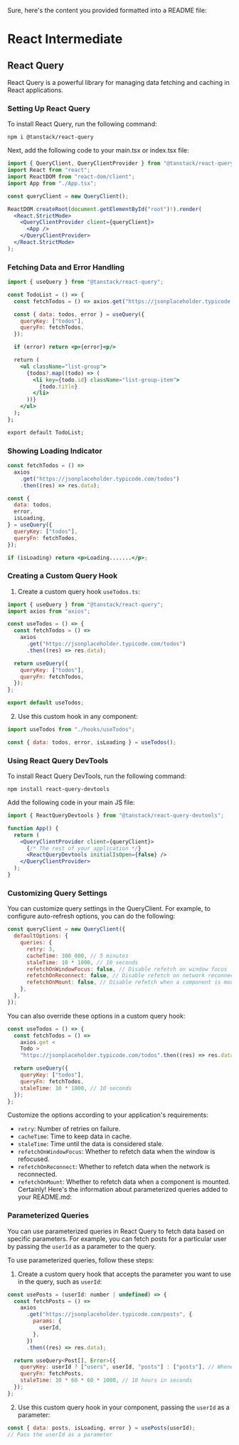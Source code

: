 Sure, here's the content you provided formatted into a README file:

# React Intermediate

## React Query

React Query is a powerful library for managing data fetching and caching in React applications.

### Setting Up React Query

To install React Query, run the following command:

```shell
npm i @tanstack/react-query
```

Next, add the following code to your main.tsx or index.tsx file:

```jsx
import { QueryClient, QueryClientProvider } from "@tanstack/react-query";
import React from "react";
import ReactDOM from "react-dom/client";
import App from "./App.tsx";

const queryClient = new QueryClient();

ReactDOM.createRoot(document.getElementById("root")!).render(
  <React.StrictMode>
    <QueryClientProvider client={queryClient}>
      <App />
    </QueryClientProvider>
  </React.StrictMode>
);
```

### Fetching Data and Error Handling

```jsx
import { useQuery } from "@tanstack/react-query";

const TodoList = () => {
  const fetchTodos = () => axios.get("https://jsonplaceholder.typicode.com/todos").then((res) => res.data);

  const { data: todos, error } = useQuery({
    queryKey: ["todos"],
    queryFn: fetchTodos,
  });

  if (error) return <p>{error}<p/>

  return (
    <ul className="list-group">
      {todos?.map((todo) => (
        <li key={todo.id} className="list-group-item">
          {todo.title}
        </li>
      ))}
    </ul>
  );
};

export default TodoList;
```

### Showing Loading Indicator

```jsx
const fetchTodos = () =>
  axios
    .get("https://jsonplaceholder.typicode.com/todos")
    .then((res) => res.data);

const {
  data: todos,
  error,
  isLoading,
} = useQuery({
  queryKey: ["todos"],
  queryFn: fetchTodos,
});

if (isLoading) return <p>Loading.......</p>;
```

### Creating a Custom Query Hook

1. Create a custom query hook `useTodos.ts`:

```jsx
import { useQuery } from "@tanstack/react-query";
import axios from "axios";

const useTodos = () => {
  const fetchTodos = () =>
    axios
      .get("https://jsonplaceholder.typicode.com/todos")
      .then((res) => res.data);

  return useQuery({
    queryKey: ["todos"],
    queryFn: fetchTodos,
  });
};

export default useTodos;
```

2. Use this custom hook in any component:

```jsx
import useTodos from "./hooks/useTodos";

const { data: todos, error, isLoading } = useTodos();
```

### Using React Query DevTools

To install React Query DevTools, run the following command:

```shell
npm install react-query-devtools
```

Add the following code in your main JS file:

```jsx
import { ReactQueryDevtools } from "@tanstack/react-query-devtools";

function App() {
  return (
    <QueryClientProvider client={queryClient}>
      {/* The rest of your application */}
      <ReactQueryDevtools initialIsOpen={false} />
    </QueryClientProvider>
  );
}
```

### Customizing Query Settings

You can customize query settings in the QueryClient. For example, to configure auto-refresh options, you can do the following:

```jsx
const queryClient = new QueryClient({
  defaultOptions: {
    queries: {
      retry: 3,
      cacheTime: 300_000, // 5 minutes
      staleTime: 10 * 1000, // 10 seconds
      refetchOnWindowFocus: false, // Disable refetch on window focus
      refetchOnReconnect: false, // Disable refetch on network reconnect
      refetchOnMount: false, // Disable refetch when a component is mounted
    },
  },
});
```

You can also override these options in a custom query hook:

```jsx
const useTodos = () => {
  const fetchTodos = () =>
    axios.get <
    Todo >
    "https://jsonplaceholder.typicode.com/todos".then((res) => res.data);

  return useQuery({
    queryKey: ["todos"],
    queryFn: fetchTodos,
    staleTime: 10 * 1000, // 10 seconds
  });
};
```

Customize the options according to your application's requirements:

- `retry`: Number of retries on failure.
- `cacheTime`: Time to keep data in cache.
- `staleTime`: Time until the data is considered stale.
- `refetchOnWindowFocus`: Whether to refetch data when the window is refocused.
- `refetchOnReconnect`: Whether to refetch data when the network is reconnected.
- `refetchOnMount`: Whether to refetch data when a component is mounted.
  Certainly! Here's the information about parameterized queries added to your README.md:

### Parameterized Queries

You can use parameterized queries in React Query to fetch data based on specific parameters. For example, you can fetch posts for a particular user by passing the `userId` as a parameter to the query.

To use parameterized queries, follow these steps:

1. Create a custom query hook that accepts the parameter you want to use in the query, such as `userId`:

```jsx
const usePosts = (userId: number | undefined) => {
  const fetchPosts = () =>
    axios
      .get("https://jsonplaceholder.typicode.com/posts", {
        params: {
          userId,
        },
      })
      .then((res) => res.data);

  return useQuery<Post[], Error>({
    queryKey: userId ? ["users", userId, "posts"] : ["posts"], // Whenever userId is changed, React Query fetches posts for this user (dependency).
    queryFn: fetchPosts,
    staleTime: 10 * 60 * 60 * 1000, // 10 hours in seconds
  });
};
```

2. Use this custom query hook in your component, passing the `userId` as a parameter:

```jsx
const { data: posts, isLoading, error } = usePosts(userId);
// Pass the userId as a parameter
```

